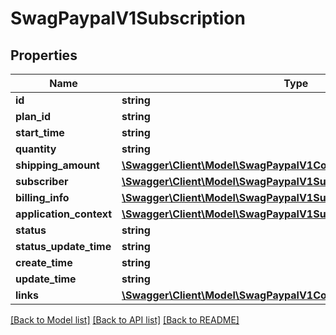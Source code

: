 # SwagPaypalV1Subscription

## Properties
Name | Type | Description | Notes
------------ | ------------- | ------------- | -------------
**id** | **string** |  | [optional] 
**plan_id** | **string** |  | [optional] 
**start_time** | **string** |  | [optional] 
**quantity** | **string** |  | [optional] 
**shipping_amount** | [**\Swagger\Client\Model\SwagPaypalV1CommonMoney**](SwagPaypalV1CommonMoney.md) |  | [optional] 
**subscriber** | [**\Swagger\Client\Model\SwagPaypalV1SubscriptionSubscriber**](SwagPaypalV1SubscriptionSubscriber.md) |  | [optional] 
**billing_info** | [**\Swagger\Client\Model\SwagPaypalV1SubscriptionBillingInfo**](SwagPaypalV1SubscriptionBillingInfo.md) |  | [optional] 
**application_context** | [**\Swagger\Client\Model\SwagPaypalV1SubscriptionApplicationContext**](SwagPaypalV1SubscriptionApplicationContext.md) |  | [optional] 
**status** | **string** |  | [optional] 
**status_update_time** | **string** |  | [optional] 
**create_time** | **string** |  | [optional] 
**update_time** | **string** |  | [optional] 
**links** | [**\Swagger\Client\Model\SwagPaypalV1CommonLink[]**](SwagPaypalV1CommonLink.md) |  | [optional] 

[[Back to Model list]](../../README.md#documentation-for-models) [[Back to API list]](../../README.md#documentation-for-api-endpoints) [[Back to README]](../../README.md)

